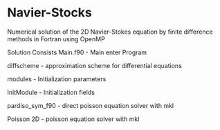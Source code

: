 # Navier-Stocks
Numerical solution of the 2D Navier-Stokes equation by finite difference methods in Fortran using OpenMP

Solution Consists Main.f90 - Main enter Program

diffscheme - approximation scheme for differential equations

modules - Initialization parameters

InitModule - Initialization fields

pardiso_sym_f90 - direct poisson equation solver with mkl

Poisson 2D - poisson equation solver with mkl